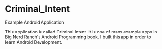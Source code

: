 Criminal_Intent
===============

Example Android Application 

This application is called Criminal Intent. It is one of many example apps in Big Nerd Ranch's Android Programming book. 
I built this app in order to learn Android Development. 

